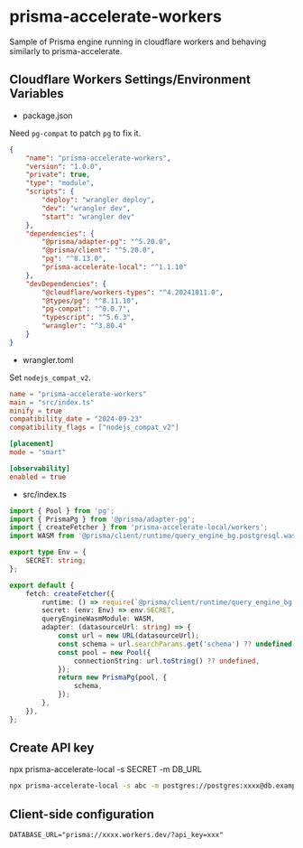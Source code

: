 # prisma-accelerate-workers

Sample of Prisma engine running in cloudflare workers and behaving similarly to prisma-accelerate.

## Cloudflare Workers Settings/Environment Variables

- package.json

Need `pg-compat` to patch `pg` to fix it.

```json
{
	"name": "prisma-accelerate-workers",
	"version": "1.0.0",
	"private": true,
	"type": "module",
	"scripts": {
		"deploy": "wrangler deploy",
		"dev": "wrangler dev",
		"start": "wrangler dev"
	},
	"dependencies": {
		"@prisma/adapter-pg": "^5.20.0",
		"@prisma/client": "^5.20.0",
		"pg": "^8.13.0",
		"prisma-accelerate-local": "^1.1.10"
	},
	"devDependencies": {
		"@cloudflare/workers-types": "^4.20241011.0",
		"@types/pg": "^8.11.10",
		"pg-compat": "^0.0.7",
		"typescript": "^5.6.3",
		"wrangler": "^3.80.4"
	}
}
```

- wrangler.toml

Set `nodejs_compat_v2`.

```toml
name = "prisma-accelerate-workers"
main = "src/index.ts"
minify = true
compatibility_date = "2024-09-23"
compatibility_flags = ["nodejs_compat_v2"]

[placement]
mode = "smart"

[observability]
enabled = true
```

- src/index.ts

```ts
import { Pool } from 'pg';
import { PrismaPg } from '@prisma/adapter-pg';
import { createFetcher } from 'prisma-accelerate-local/workers';
import WASM from '@prisma/client/runtime/query_engine_bg.postgresql.wasm';

export type Env = {
	SECRET: string;
};

export default {
	fetch: createFetcher({
		runtime: () => require(`@prisma/client/runtime/query_engine_bg.postgresql.js`),
		secret: (env: Env) => env.SECRET,
		queryEngineWasmModule: WASM,
		adapter: (datasourceUrl: string) => {
			const url = new URL(datasourceUrl);
			const schema = url.searchParams.get('schema') ?? undefined;
			const pool = new Pool({
				connectionString: url.toString() ?? undefined,
			});
			return new PrismaPg(pool, {
				schema,
			});
		},
	}),
};
```

## Create API key

npx prisma-accelerate-local -s SECRET -m DB_URL

```bash
npx prisma-accelerate-local -s abc -m postgres://postgres:xxxx@db.example.com:5432/postgres?schema=public
```

## Client-side configuration

```
DATABASE_URL="prisma://xxxx.workers.dev/?api_key=xxx"
```
